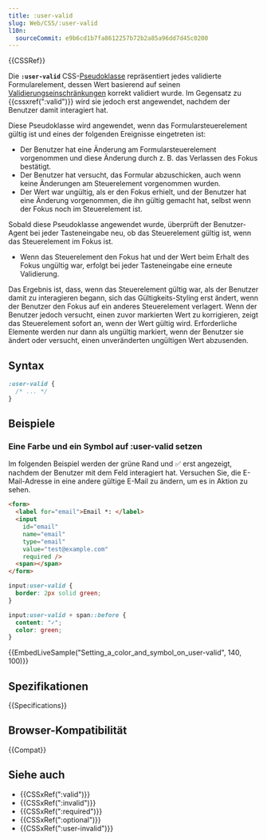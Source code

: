 ```yaml
---
title: :user-valid
slug: Web/CSS/:user-valid
l10n:
  sourceCommit: e9b6cd1b7fa8612257b72b2a85a96dd7d45c0200
---
```


{{CSSRef}}

Die **`:user-valid`** CSS-[Pseudoklasse](/de/docs/Web/CSS/Pseudo-classes) repräsentiert jedes validierte Formularelement, dessen Wert basierend auf seinen [Validierungseinschränkungen](/de/docs/Web/HTML/Guides/Constraint_validation) korrekt validiert wurde. Im Gegensatz zu {{cssxref(":valid")}} wird sie jedoch erst angewendet, nachdem der Benutzer damit interagiert hat.

Diese Pseudoklasse wird angewendet, wenn das Formularsteuerelement gültig ist und eines der folgenden Ereignisse eingetreten ist:

- Der Benutzer hat eine Änderung am Formularsteuerelement vorgenommen und diese Änderung durch z. B. das Verlassen des Fokus bestätigt.
- Der Benutzer hat versucht, das Formular abzuschicken, auch wenn keine Änderungen am Steuerelement vorgenommen wurden.
- Der Wert war ungültig, als er den Fokus erhielt, und der Benutzer hat eine Änderung vorgenommen, die ihn gültig gemacht hat, selbst wenn der Fokus noch im Steuerelement ist.

Sobald diese Pseudoklasse angewendet wurde, überprüft der Benutzer-Agent bei jeder Tasteneingabe neu, ob das Steuerelement gültig ist, wenn das Steuerelement im Fokus ist.

- Wenn das Steuerelement den Fokus hat und der Wert beim Erhalt des Fokus ungültig war, erfolgt bei jeder Tasteneingabe eine erneute Validierung.

Das Ergebnis ist, dass, wenn das Steuerelement gültig war, als der Benutzer damit zu interagieren begann, sich das Gültigkeits-Styling erst ändert, wenn der Benutzer den Fokus auf ein anderes Steuerelement verlagert. Wenn der Benutzer jedoch versucht, einen zuvor markierten Wert zu korrigieren, zeigt das Steuerelement sofort an, wenn der Wert gültig wird. Erforderliche Elemente werden nur dann als ungültig markiert, wenn der Benutzer sie ändert oder versucht, einen unveränderten ungültigen Wert abzusenden.

## Syntax

```css
:user-valid {
  /* ... */
}
```

## Beispiele

### Eine Farbe und ein Symbol auf :user-valid setzen

Im folgenden Beispiel werden der grüne Rand und ✅ erst angezeigt, nachdem der Benutzer mit dem Feld interagiert hat. Versuchen Sie, die E-Mail-Adresse in eine andere gültige E-Mail zu ändern, um es in Aktion zu sehen.

```html
<form>
  <label for="email">Email *: </label>
  <input
    id="email"
    name="email"
    type="email"
    value="test@example.com"
    required />
  <span></span>
</form>
```

```css
input:user-valid {
  border: 2px solid green;
}

input:user-valid + span::before {
  content: "✓";
  color: green;
}
```

{{EmbedLiveSample("Setting_a_color_and_symbol_on_user-valid", 140, 100)}}

## Spezifikationen

{{Specifications}}

## Browser-Kompatibilität

{{Compat}}

## Siehe auch

- {{CSSxRef(":valid")}}
- {{CSSxRef(":invalid")}}
- {{CSSxRef(":required")}}
- {{CSSxRef(":optional")}}
- {{CSSxRef(":user-invalid")}}
